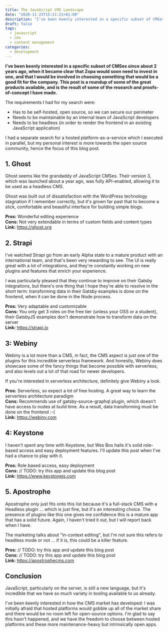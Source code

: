 ```yaml
---
title: The JavaScript CMS Landscape
date: "2020-11-23T15:21:21+01:00"
description: "I've been keenly interested in a specific subset of CMSes since about 2 years ago, when it became clear that Zopa would soon need to invest in one, and that I would be involved in choosing something that would be a good fit for the company. This post is a roundup of some of the great products available, and is the result of some of the research and proofs-of-concept I have made."
draft: false
tags:
  - javascript
  - cms
  - content management
categories:
  - development
---
```


**I've been keenly interested in a specific subset of CMSes since about 2 years ago, when it became clear that Zopa would soon need to invest in one, and that I would be involved in choosing something that would be a good fit for the company. This post is a roundup of some of the great products available, and is the result of some of the research and proofs-of-concept I have made.**

The requirements I had for my search were:

- Has to be self-hosted, open source, so we can secure our perimeter
- Needs to be maintainable by an internal team of JavaScript developers
- Needs to be headless (in order to render the frontend in an existing JavaScript application)

I had a separate search for a hosted platform-as-a-service which I executed in parallel, but my personal interest is more towards the open source community, hence the focus of this blog post.

## 1. Ghost

Ghost seems like the grandaddy of JavaScript CMSes. Their version 3, which was launched about a year ago, was fully API-enabled, allowing it to be used as a headless CMS.

Ghost was built out of dissatisfaction with the WordPress technology stagnation if I remember correctly, but it's grown far past that to become a slick, comfortable and beautiful interface for building simple blogs.

**Pros:** Wonderful editing experience  
**Cons:** Not very extendable in terms of custom fields and content types  
**Link:** https://ghost.org

## 2. Strapi

I've watched Strapi go from an early Alpha state to a mature product with an international team, and that's been very rewarding to see. The UI is really great with a lot of integrations, and they're constantly working on new plugins and features that enrich your experience.

I was particularly pleased that they continue to improve on their Gatsby integrations, but there's one thing that I hope they're able to resolve in the short term: transforming data in their Gatsby examples is done on the frontend, when it can be done in the Node process.

**Pros:** Very adaptable and customizable  
**Cons:** You only get 3 roles on the free tier (unless your OSS or a student), their GatsbyJS examples don't demonstrate how to transform data on the server  
**Link:** https://strapi.io

## 3: Webiny

Webiny is a lot more than a CMS, in fact, the CMS aspect is just one of the plugins for this incredible serverless framework. And honestly, Webiny does showcase some of the fancy things that become possible with serverless, and also levels out a lot of that road for newer developers.

If you're interested in serverless architecture, definitely give Webiny a look.

**Pros:** Serverless, so expect a lot of free hosting. A great way to learn the serverless architecture paradigm  
**Cons:** Recommends use of gatsby-source-graphql plugin, which doesn't have access to nodes at build time. As a result, data transforming must be done on the frontend :-(  
**Link:** https://webiny.com

## 4: Keystone

I haven't spent any time with Keystone, but Wes Bos hails it's solid role-based access and easy deployment features. I'll update this post when I've had a chance to play with it.

**Pros:** Role based access, easy deployment  
**Cons:** // TODO: try this app and update this blog post  
**Link:** https://www.keystonejs.com

## 5. Apostrophe

Apostrophe only just fits onto this list because it's a full-stack CMS with a Headless plugin ... which is just fine, but it's an interesting choice. The presence of plugins like this one gives me confidence this is a mature app that has a solid future. Again, I haven't tried it out, but I will report back when I have.

The marketing talks about "in-context editing", but I'm not sure this refers to headless mode or not ... if it is, this could be a killer feature.

**Pros:** // TODO: try this app and update this blog post  
**Cons:** // TODO: try this app and update this blog post  
**Link:**
https://apostrophecms.com

## Conclusion

JavaScript, particularly on the server, is still a new language, but it's incredible that we have so much variety in tooling available to us already.

I've been keenly interested in how the CMS market has developed: I was initially afraid that hosted platforms would gobble up all of the market share and there would be no room left for open-source options. I'm glad to say this hasn't happened, and we have the freedom to choose between hosted platforms and these more maintenance-heavy but intrinsically open apps.
